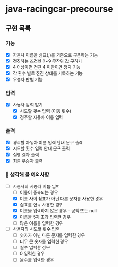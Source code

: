 # java-racingcar-precourse

## 구현 목록
### 기능
- [x] 자동차 이름을 쉼표(,)를 기준으로 구분하는 기능
- [x] 전진하는 조건인 0~9 무작위 값 구하기
- [x] 4 이상이면 전진 4 미만이면 정지 기능
- [x] 각 횟수 별로 전진 상태를 기록하는 기능
- [x] 우승자 판별 기능

### 입력
- [x] 사용자 입력 받기
  - [x] 시도할 횟수 입력 (이동 횟수)
  - [x] 경주할 자동차 이름 입력

### 출력
- [x] 경주할 자동차 이름 입력 안내 문구 출력
- [x] 시도할 횟수 입력 안내 문구 출력
- [x] 실행 결과 출력
- [x] 최종 우승자 출력

### 🫨 생각해 볼 예외사항
- [ ] 사용자의 자동차 이름 입력
  - [ ] 이름이 중복되는 경우
  - [x] 이름 사이 쉼표가 아닌 다른 문자를 사용한 경우
  - [x] 쉼표를 연속 사용한 경우
  - [x] 이름을 입력하지 않은 경우 - 공백 또는 null
  - [x] 이름을 5자 초과 입력한 경우
  - [ ] 많은 이름을 입력한 경우
- [ ] 사용자의 시도할 횟수 입력
  - [ ] 숫자가 아닌 다른 문자를 입력한 경우
  - [ ] 너무 큰 숫자를 입력한 경우
  - [ ] 실수 입력한 경우
  - [ ] 0 입력한 경우
  - [ ] 음수를 입력한 경우